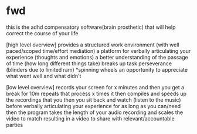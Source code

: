 # fwd

this is the adhd compensatory software(brain prosthetic) that will help correct the course of your life

[high level overview]
provides a structured work environment (with well paced/scoped time/effort mediation)
a platform for verbally articulating your experience (thoughts and emotions)
a better understanding of the passage of time (how long different things take)
breaks up task perseverance (blinders due to limited ram) *spinning wheels
an opportunity to appreciate what went well and what didn't

[low level overview]
records your screen for x minutes and then you get a break for 10m
repeats that process x times
it then compiles and speeds up the recordings
that you then you sit back and watch (listen to the music)
before verbally articulating your experience for as long as you can/need
then the program takes the length of your audio recording and scales the video to match
resulting in a video to share with relevant/accountable parties